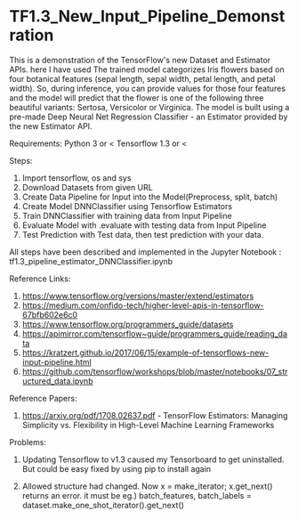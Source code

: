 # TF1.3_New_Input_Pipeline_Demonstration

This is a demonstration of the TensorFlow's new Dataset and Estimator APIs. here I have used 
The trained model categorizes Iris flowers based on four botanical features (sepal length, sepal width, petal length, and petal width). So, during inference, you can provide values for those four features and the model will predict that the flower is one of the following three beautiful variants: Sertosa, Versicolor or Virginica. The model is built using a pre-made Deep Neural Net Regression Classifier - an Estimator provided by the new Estimator API.

Requirements:
Python 3 or <
Tensorflow 1.3 or <


Steps:
1. Import tensorflow, os and sys
2. Download Datasets from given URL
3. Create Data Pipeline for Input into the Model(Preprocess, split, batch)
4. Create Model DNNClassifier using Tensorflow Estimators
5. Train DNNClassifier with training data from Input Pipeline
6. Evaluate Model with .evaluate with testing data from Input Pipeline
7. Test Prediction with Test data, then test prediction with your data.

All steps have been described and implemented in the Jupyter Notebook : tf1.3_pipeline_estimator_DNNClassifier.ipynb


Reference Links:
1. https://www.tensorflow.org/versions/master/extend/estimators
2. https://medium.com/onfido-tech/higher-level-apis-in-tensorflow-67bfb602e6c0
3. https://www.tensorflow.org/programmers_guide/datasets
4. https://apimirror.com/tensorflow~guide/programmers_guide/reading_data
5. https://kratzert.github.io/2017/06/15/example-of-tensorflows-new-input-pipeline.html
6. https://github.com/tensorflow/workshops/blob/master/notebooks/07_structured_data.ipynb


Reference Papers:
1. https://arxiv.org/pdf/1708.02637.pdf - TensorFlow Estimators: Managing Simplicity vs. Flexibility in
High-Level Machine Learning Frameworks


Problems:
1. Updating Tensorflow to v1.3 caused my Tensorboard to get uninstalled. But could be easy fixed by using pip to install again

2. Allowed structure had changed. Now x = make_iterator; x.get_next() returns an error. it must be eg.) 
batch_features, batch_labels = dataset.make_one_shot_iterator().get_next()





